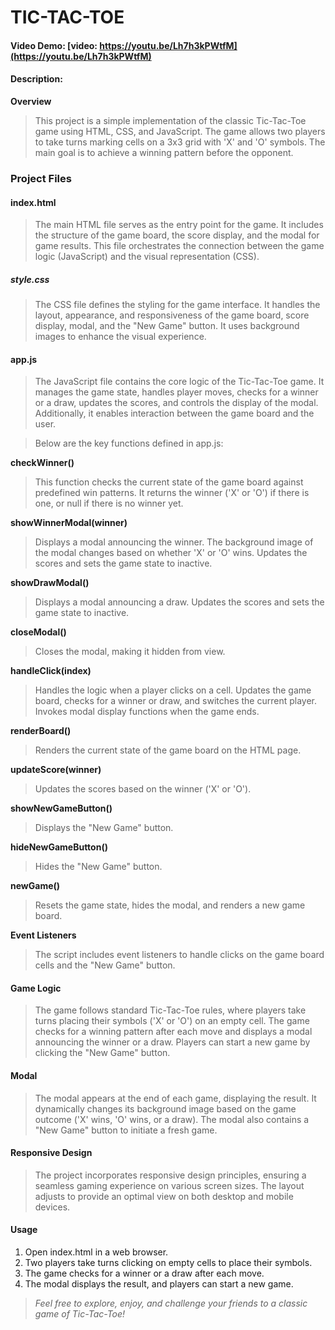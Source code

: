 # TIC-TAC-TOE
#### Video Demo: [video: https://youtu.be/Lh7h3kPWtfM](https://youtu.be/Lh7h3kPWtfM)
#### Description:

**Overview**
> This project is a simple implementation of the classic Tic-Tac-Toe game using HTML, CSS, and JavaScript. The game allows two players to take turns marking cells on a 3x3 grid with 'X' and 'O' symbols. The main goal is to achieve a winning pattern before the opponent.

### Project Files
#### index.html
> The main HTML file serves as the entry point for the game. It includes the structure of the game board, the score display, and the modal for game results. This file orchestrates the connection between the game logic (JavaScript) and the visual representation (CSS).

##### style.css
> The CSS file defines the styling for the game interface. It handles the layout, appearance, and responsiveness of the game board, score display, modal, and the "New Game" button. It uses background images to enhance the visual experience.

#### app.js
> The JavaScript file contains the core logic of the Tic-Tac-Toe game. It manages the game state, handles player moves, checks for a winner or a draw, updates the scores, and controls the display of the modal. Additionally, it enables interaction between the game board and the user.

>Below are the key functions defined in app.js:

**checkWinner()**
>This function checks the current state of the game board against predefined win patterns. It returns the winner ('X' or 'O') if there is one, or null if there is no winner yet.

**showWinnerModal(winner)**
>Displays a modal announcing the winner. The background image of the modal changes based on whether 'X' or 'O' wins. Updates the scores and sets the game state to inactive.

**showDrawModal()**
>Displays a modal announcing a draw. Updates the scores and sets the game state to inactive.

**closeModal()**
>Closes the modal, making it hidden from view.

**handleClick(index)**
>Handles the logic when a player clicks on a cell. Updates the game board, checks for a winner or draw, and switches the current player. Invokes modal display functions when the game ends.

**renderBoard()**
>Renders the current state of the game board on the HTML page.

**updateScore(winner)**
>Updates the scores based on the winner ('X' or 'O').

**showNewGameButton()**
>Displays the "New Game" button.

**hideNewGameButton()**
>Hides the "New Game" button.

**newGame()**
>Resets the game state, hides the modal, and renders a new game board.

**Event Listeners**
>The script includes event listeners to handle clicks on the game board cells and the "New Game" button.

#### Game Logic
> The game follows standard Tic-Tac-Toe rules, where players take turns placing their symbols ('X' or 'O') on an empty cell. The game checks for a winning pattern after each move and displays a modal announcing the winner or a draw. Players can start a new game by clicking the "New Game" button.

#### Modal
> The modal appears at the end of each game, displaying the result. It dynamically changes its background image based on the game outcome ('X' wins, 'O' wins, or a draw). The modal also contains a "New Game" button to initiate a fresh game.

#### Responsive Design
> The project incorporates responsive design principles, ensuring a seamless gaming experience on various screen sizes. The layout adjusts to provide an optimal view on both desktop and mobile devices.

#### Usage
1. Open index.html in a web browser.
2. Two players take turns clicking on empty cells to place their symbols.
3. The game checks for a winner or a draw after each move.
4. The modal displays the result, and players can start a new game.

> _Feel free to explore, enjoy, and challenge your friends to a classic game of Tic-Tac-Toe!_
